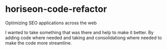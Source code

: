 # horiseon-code-refactor

Optimizing SEO applications across the web

I wanted to take something that was there and help to make it better. By adding code where needed and taking and consolidationg where needed to make the code more streamline.